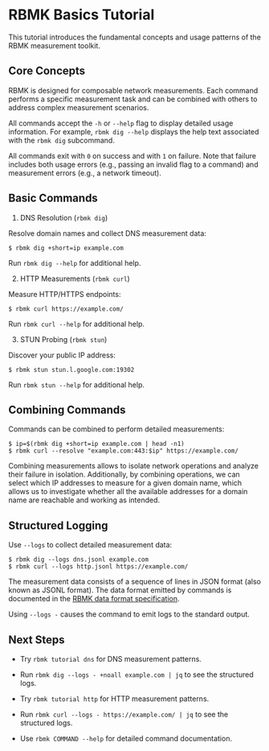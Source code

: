 
# RBMK Basics Tutorial

This tutorial introduces the fundamental concepts and usage patterns
of the RBMK measurement toolkit.


## Core Concepts

RBMK is designed for composable network measurements. Each command
performs a specific measurement task and can be combined with others
to address complex measurement scenarios.

All commands accept the `-h` or `--help` flag to display detailed
usage information. For example, `rbmk dig --help` displays the help
text associated with the `rbmk dig` subcommand.

All commands exit with `0` on success and with `1` on failure. Note
that failure includes both usage errors (e.g., passing an invalid flag
to a command) and measurement errors (e.g., a network timeout).


## Basic Commands

1. DNS Resolution (`rbmk dig`)

Resolve domain names and collect DNS measurement data:

```
$ rbmk dig +short=ip example.com
```

Run `rbmk dig --help` for additional help.

2. HTTP Measurements (`rbmk curl`)

Measure HTTP/HTTPS endpoints:

```
$ rbmk curl https://example.com/
```

Run `rbmk curl --help` for additional help.

3. STUN Probing (`rbmk stun`)

Discover your public IP address:

```
$ rbmk stun stun.l.google.com:19302
```

Run `rbmk stun --help` for additional help.


## Combining Commands

Commands can be combined to perform detailed measurements:

```
$ ip=$(rbmk dig +short=ip example.com | head -n1)
$ rbmk curl --resolve "example.com:443:$ip" https://example.com/
```

Combining measurements allows to isolate network operations and
analyze their failure in isolation. Additionally, by combining
operations, we can select which IP addresses to measure for a given
domain name, which allows us to investigate whether all the available
addresses for a domain name are reachable and working as intended.


## Structured Logging

Use `--logs` to collect detailed measurement data:

```
$ rbmk dig --logs dns.jsonl example.com
$ rbmk curl --logs http.jsonl https://example.com/
```

The measurement data consists of a sequence of lines in JSON format
(also known as JSONL format). The data format emitted by commands
is documented in the [RBMK data format specification].

[RBMK data format specification]: https://github.com/rbmk-project/rbmk-project.github.io/tree/main/docs/spec/data-format

Using `--logs -` causes the command to emit logs to the standard output.


## Next Steps

- Try `rbmk tutorial dns` for DNS measurement patterns.

- Run `rbmk dig --logs - +noall example.com | jq` to see the structured logs.

- Try `rbmk tutorial http` for HTTP measurement patterns.

- Run `rbmk curl --logs - https://example.com/ | jq` to see the structured logs.

- Use `rbmk COMMAND --help` for detailed command documentation.
